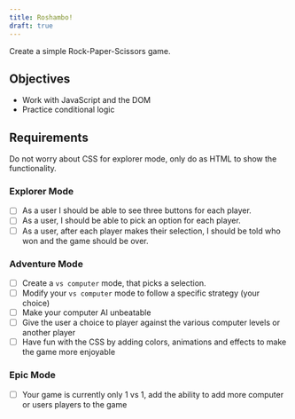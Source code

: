 ```yaml
---
title: Roshambo!
draft: true
---
```


Create a simple Rock-Paper-Scissors game.

## Objectives

- Work with JavaScript and the DOM
- Practice conditional logic

## Requirements

Do not worry about CSS for explorer mode, only do as HTML to show the functionality.

### Explorer Mode

- [ ] As a user I should be able to see three buttons for each player.
- [ ] As a user, I should be able to pick an option for each player.
- [ ] As a user, after each player makes their selection, I should be told who won and the game should be over.

### Adventure Mode

- [ ] Create a `vs computer` mode, that picks a selection.
- [ ] Modify your `vs computer` mode to follow a specific strategy (your choice)
- [ ] Make your computer AI unbeatable
- [ ] Give the user a choice to player against the various computer levels or another player
- [ ] Have fun with the CSS by adding colors, animations and effects to make the game more enjoyable

### Epic Mode

- [ ] Your game is currently only 1 vs 1, add the ability to add more computer or users players to the game
